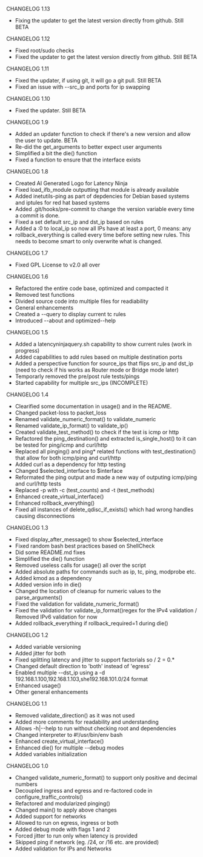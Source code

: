 CHANGELOG 1.13
- Fixing the updater to get the latest version directly from github. Still BETA 

CHANGELOG 1.12
- Fixed root/sudo checks
- Fixed the updater to get the latest version directly from github. Still BETA

CHANGELOG 1.11
- Fixed the updater, if using git, it will go a git pull. Still BETA
- Fixed an issue with --src_ip and ports for ip swapping

CHANGELOG 1.10
- Fixed the updater. Still BETA

CHANGELOG 1.9
- Added an updater function to check if there's a new version and allow the user to update. BETA
- Re-did the get_arguments to better expect user arguments
- Simplified a bit the die() function
- Fixed a function to ensure that the interface exists

CHANGELOG 1.8
- Created AI Generated Logo for Latency Ninja
- Fixed load_ifb_module outputting that module is already available
- Added inetutils-ping as part of depdencies for Debian based systems and iptules for red hat based systems
- Added .git/hooks/pre-commit to change the version variable every time a commit is done.
- Fixed a set default src_ip and dst_ip based on rules
- Added a :0 to local_ip so now all IPs have at least a port, 0 means: any
- rollback_everything is called every time before setting new rules. This needs to become smart to only overwrite what is changed.

CHANGELOG 1.7
- Fixed GPL License to v2.0 all over

CHANGELOG 1.6
- Refactored the entire code base, optimized and compacted it
- Removed test functions
- Divided source code into multiple files for readiability
- General enhancements
- Created a --query to display current tc rules
- Introduced --about and optimized--help

CHANGELOG 1.5
- Added a latencyninjaquery.sh capability to show current rules (work in progress)
- Added capabilities to add rules based on multiple destination ports
- Added a perspective function for source_ips that flips src_ip and dst_ip (need to check if his works as Router mode or Bridge mode later)
- Temporarly removed the pre/post rule tests/pings
- Started capability for multiple src_ips (INCOMPLETE)

CHANGELOG 1.4
- Clearified some documentation in usage() and in the README.
- Changed packet-loss to packet_loss
- Renamed validate_numeric_format() to validate_numeric
- Renamed validate_ip_format() to validate_ip()
- Created validate_test_method() to check if the test is icmp or http
- Refactored the ping_destination() and extracted is_single_host() to it can be tested for ping/icmp and curl/http
- Replaced all pinging() and ping* related functions with test_destination() that allow for both icmp/ping and curl/http
- Added curl as a dependency for http testing
- Changed $selected_interface to $interface
- Reformated the ping output and made a new way of outputing icmp/ping and curl/http tests
- Replaced -p with -c (test_counts) and -t (test_methods)
- Enhanced create_virtual_interface()
- Enhanced rollback_everything()
- Fixed all instances of delete_qdisc_if_exists() which had wrong handles causing disconnections

CHANGELOG 1.3
- Fixed display_after_message() to show $selected_interface
- Fixed random bash best practices based on ShellCheck
- Did some README.md fixes
- Simplified the die() function
- Removed useless calls for usage() all over the script
- Added absolute paths for commands such as ip, tc, ping, modprobe etc.
- Added kmod as a dependency
- Added version info in die()
- Changed the location of cleanup for numeric values to the parse_arguments()
- Fixed the validation for validate_numeric_format()
- Fixed the validation for validate_ip_format()regex for the IPv4 validation / Removed IPv6 validation for now
- Added rollback_everything if rollback_required=1 during die()

CHANGELOG 1.2
- Added variable versioning
- Added jitter for both
- Fixed splitting latency and jitter to support factorials so / 2 = 0.*
- Changed default direction to 'both' instead of 'egress'
- Enabled multiple --dst_ip using a -d 192.168.1.100,192.168.1.103,she192.168.101.0/24 format
- Enhanced usage()
- Other general enhancements

CHANGELOG 1.1
- Removed validate_direction() as it was not used
- Added more comments for readability and understanding
- Allows -h|--help to run without checking root and dependencies
- Changed interpreter to #!/usr/bin/env bash
- Enhanced create_virtual_interface()
- Enhanced die() for multiple --debug modes
- Added variables initialization

CHANGELOG 1.0
- Changed validate_numeric_format() to support only positive and decimal numbers
- Decoupled ingress and egress and re-factored code in configure_traffic_controls()
- Refactored and modularized pinging()
- Changed main() to apply above changes
- Added support for networks
- Allowed to run on egress, ingress or both 
- Added debug mode with flags 1 and 2
- Forced jitter to run only when latency is provided
- Skipped ping if network (eg. /24, or /16 etc. are provided)
- Added validation for IPs and Networks
